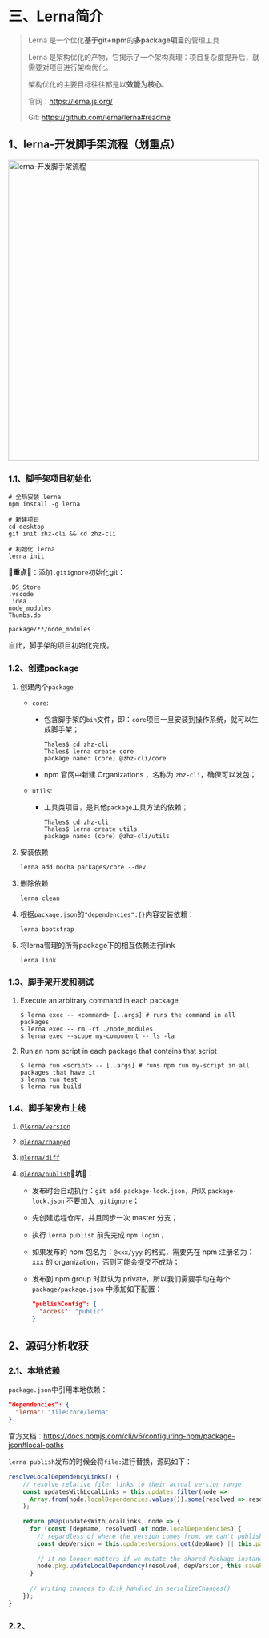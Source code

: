 # 三、Lerna简介

> Lerna 是一个优化**基于git+npm**的**多package项目**的管理工具
>
> Lerna 是架构优化的产物，它揭示了一个架构真理：项目复杂度提升后，就需要对项目进行架构优化。
>
> 架构优化的主要目标往往都是以**效能为核心**。
>
> 官网：https://lerna.js.org/
>
> Git: https://github.com/lerna/lerna#readme

## 1、lerna-开发脚手架流程（划重点）

<img class="picture" src="https://cdn.nlark.com/yuque/0/2021/png/114317/1619062986108-assets/web-upload/231d8838-bea7-421b-bb4b-838ba9b8e250.png?x-oss-process=image%2Fresize%2Cw_440" alt="lerna-开发脚手架流程" style="width: 500px; height: 600px;">

### 1.1、脚手架项目初始化

```shell
# 全局安装 lerna
npm install -g lerna

# 新建项目
cd desktop
git init zhz-cli && cd zhz-cli

# 初始化 lerna
lerna init
```

🌟**重点**🌟：添加`.gitignore`初始化git：

```
.DS_Store
.vscode
.idea
node_modules
Thumbs.db

package/**/node_modules
```

自此，脚手架的项目初始化完成。

### 1.2、创建package

1. 创建两个`package`

   * `core`:

     * 包含脚手架的`bin`文件，即：`core`项目一旦安装到操作系统，就可以生成脚手架；

       ```shell
       Thales$ cd zhz-cli
       Thales$ lerna create core
       package name: (core) @zhz-cli/core
       ```

     * npm 官网中新建 Organizations ，名称为 `zhz-cli`，确保可以发包；

   * `utils`:

     * 工具类项目，是其他`package`工具方法的依赖；

       ```shell
       Thales$ cd zhz-cli
       Thales$ lerna create utils
       package name: (core) @zhz-cli/utils
       ```

2. 安装依赖

   ```shell
   lerna add mocha packages/core --dev
   ```

3. 删除依赖

   ```shell
   lerna clean
   ```

4. 根据`package.json`的`"dependencies":{}`内容安装依赖：

   ```shell
   lerna bootstrap
   ```

5. 将lerna管理的所有package下的相互依赖进行link

   ```shell
   lerna link
   ```

### 1.3、脚手架开发和测试

1. Execute an arbitrary command in each package

   ```shell
   $ lerna exec -- <command> [..args] # runs the command in all packages
   $ lerna exec -- rm -rf ./node_modules
   $ lerna exec --scope my-component -- ls -la
   ```

2. Run an npm script in each package that contains that script

   ```shell
   $ lerna run <script> -- [..args] # runs npm run my-script in all packages that have it
   $ lerna run test
   $ lerna run build
   ```

### 1.4、脚手架发布上线

1. [`@lerna/version`](https://github.com/lerna/lerna/tree/main/commands/version#lernaversion)

2. [`@lerna/changed`](https://github.com/lerna/lerna/tree/main/commands/changed#readme)

3. [`@lerna/diff`](https://github.com/lerna/lerna/tree/main/commands/diff#lernadiff)

4. [`@lerna/publish`](https://github.com/lerna/lerna/tree/main/commands/publish#lernapublish)🌟**坑**🌟：

   * 发布时会自动执行：`git add package-lock.json`，所以 `package-lock.json` 不要加入 `.gitignore`；

   * 先创建远程仓库，并且同步一次 master 分支；

   * 执行 `lerna publish` 前先完成 `npm login`；

   * 如果发布的 npm 包名为：`@xxx/yyy` 的格式，需要先在 npm 注册名为：xxx 的 organization，否则可能会提交不成功；

   * 发布到 npm group 时默认为 private，所以我们需要手动在每个`package/package.json` 中添加如下配置：

     ```json
     "publishConfig": {
       "access": "public"
     }
     ```

## 2、源码分析收获

### 2.1、本地依赖

`package.json`中引用本地依赖：

```json
"dependencies": {
  "lerna": "file:core/lerna"
}
```

官方文档：https://docs.npmjs.com/cli/v6/configuring-npm/package-json#local-paths

`lerna publish`发布的时候会将`file:`进行替换，源码如下：

```js
resolveLocalDependencyLinks() {
    // resolve relative file: links to their actual version range
    const updatesWithLocalLinks = this.updates.filter(node =>
      Array.from(node.localDependencies.values()).some(resolved => resolved.type === "directory")
    );
    
    return pMap(updatesWithLocalLinks, node => {
      for (const [depName, resolved] of node.localDependencies) {
        // regardless of where the version comes from, we can't publish "file:../sibling-pkg" specs
        const depVersion = this.updatesVersions.get(depName) || this.packageGraph.get(depName).pkg.version;
    
        // it no longer matters if we mutate the shared Package instance
        node.pkg.updateLocalDependency(resolved, depVersion, this.savePrefix);
      }
    
      // writing changes to disk handled in serializeChanges()
    });
}
```

### 2.2、